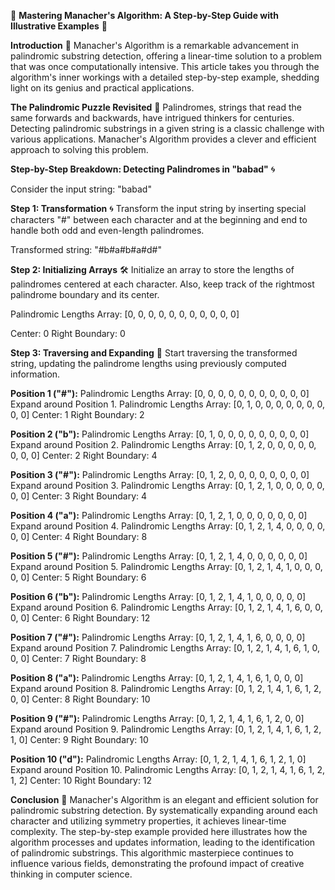 📜 **Mastering Manacher's Algorithm: A Step-by-Step Guide with Illustrative Examples** 🧩

**Introduction** 🌟
Manacher's Algorithm is a remarkable advancement in palindromic substring detection, offering a linear-time solution to
a problem that was once computationally intensive. This article takes you through the algorithm's inner workings with a
detailed step-by-step example, shedding light on its genius and practical applications.

**The Palindromic Puzzle Revisited** 🧩
Palindromes, strings that read the same forwards and backwards, have intrigued thinkers for centuries. Detecting
palindromic substrings in a given string is a classic challenge with various applications. Manacher's Algorithm provides
a clever and efficient approach to solving this problem.

**Step-by-Step Breakdown: Detecting Palindromes in "babad"** 🌀

Consider the input string: "babad"

**Step 1: Transformation** 🌀
Transform the input string by inserting special characters "#" between each character and at the beginning and end to
handle both odd and even-length palindromes.

Transformed string: "#b#a#b#a#d#"

**Step 2: Initializing Arrays** 🛠️
Initialize an array to store the lengths of palindromes centered at each character. Also, keep track of the rightmost
palindrome boundary and its center.

Palindromic Lengths Array: [0, 0, 0, 0, 0, 0, 0, 0, 0, 0, 0]

Center: 0
Right Boundary: 0

**Step 3: Traversing and Expanding** 🚀
Start traversing the transformed string, updating the palindrome lengths using previously computed information.

**Position 1 ("#"):**
Palindromic Lengths Array: [0, 0, 0, 0, 0, 0, 0, 0, 0, 0, 0]
Expand around Position 1.
Palindromic Lengths Array: [0, 1, 0, 0, 0, 0, 0, 0, 0, 0, 0]
Center: 1
Right Boundary: 2

**Position 2 ("b"):**
Palindromic Lengths Array: [0, 1, 0, 0, 0, 0, 0, 0, 0, 0, 0]
Expand around Position 2.
Palindromic Lengths Array: [0, 1, 2, 0, 0, 0, 0, 0, 0, 0, 0]
Center: 2
Right Boundary: 4

**Position 3 ("#"):**
Palindromic Lengths Array: [0, 1, 2, 0, 0, 0, 0, 0, 0, 0, 0]
Expand around Position 3.
Palindromic Lengths Array: [0, 1, 2, 1, 0, 0, 0, 0, 0, 0, 0]
Center: 3
Right Boundary: 4

**Position 4 ("a"):**
Palindromic Lengths Array: [0, 1, 2, 1, 0, 0, 0, 0, 0, 0, 0]
Expand around Position 4.
Palindromic Lengths Array: [0, 1, 2, 1, 4, 0, 0, 0, 0, 0, 0]
Center: 4
Right Boundary: 8

**Position 5 ("#"):**
Palindromic Lengths Array: [0, 1, 2, 1, 4, 0, 0, 0, 0, 0, 0]
Expand around Position 5.
Palindromic Lengths Array: [0, 1, 2, 1, 4, 1, 0, 0, 0, 0, 0]
Center: 5
Right Boundary: 6

**Position 6 ("b"):**
Palindromic Lengths Array: [0, 1, 2, 1, 4, 1, 0, 0, 0, 0, 0]
Expand around Position 6.
Palindromic Lengths Array: [0, 1, 2, 1, 4, 1, 6, 0, 0, 0, 0]
Center: 6
Right Boundary: 12

**Position 7 ("#"):**
Palindromic Lengths Array: [0, 1, 2, 1, 4, 1, 6, 0, 0, 0, 0]
Expand around Position 7.
Palindromic Lengths Array: [0, 1, 2, 1, 4, 1, 6, 1, 0, 0, 0]
Center: 7
Right Boundary: 8

**Position 8 ("a"):**
Palindromic Lengths Array: [0, 1, 2, 1, 4, 1, 6, 1, 0, 0, 0]
Expand around Position 8.
Palindromic Lengths Array: [0, 1, 2, 1, 4, 1, 6, 1, 2, 0, 0]
Center: 8
Right Boundary: 10

**Position 9 ("#"):**
Palindromic Lengths Array: [0, 1, 2, 1, 4, 1, 6, 1, 2, 0, 0]
Expand around Position 9.
Palindromic Lengths Array: [0, 1, 2, 1, 4, 1, 6, 1, 2, 1, 0]
Center: 9
Right Boundary: 10

**Position 10 ("d"):**
Palindromic Lengths Array: [0, 1, 2, 1, 4, 1, 6, 1, 2, 1, 0]
Expand around Position 10.
Palindromic Lengths Array: [0, 1, 2, 1, 4, 1, 6, 1, 2, 1, 2]
Center: 10
Right Boundary: 12

**Conclusion** 🎉
Manacher's Algorithm is an elegant and efficient solution for palindromic substring detection. By systematically
expanding around each character and utilizing symmetry properties, it achieves linear-time complexity. The step-by-step
example provided here illustrates how the algorithm processes and updates information, leading to the identification of
palindromic substrings. This algorithmic masterpiece continues to influence various fields, demonstrating the profound
impact of creative thinking in computer science.